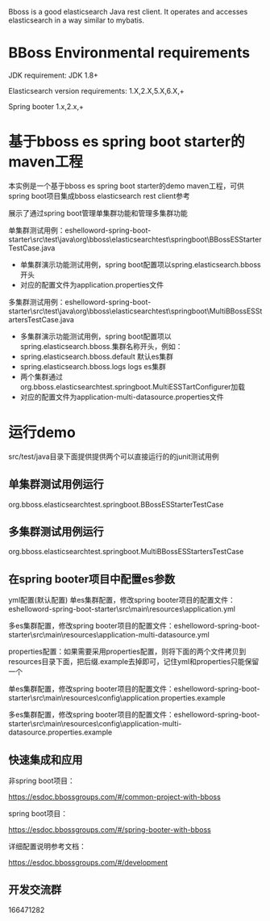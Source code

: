 Bboss is a good elasticsearch Java rest client. It operates and accesses elasticsearch in a way similar to mybatis.

# BBoss Environmental requirements

JDK requirement: JDK 1.8+

Elasticsearch version requirements: 1.X,2.X,5.X,6.X,+

Spring booter 1.x,2.x,+
# 基于bboss es spring boot starter的maven工程
本实例是一个基于bboss es spring boot starter的demo maven工程，可供spring boot项目集成bboss elasticsearch rest client参考

展示了通过spring boot管理单集群功能和管理多集群功能

单集群测试用例：eshelloword-spring-boot-starter\src\test\java\org\bboss\elasticsearchtest\springboot\BBossESStarterTestCase.java
 * 单集群演示功能测试用例，spring boot配置项以spring.elasticsearch.bboss开头
 * 对应的配置文件为application.properties文件
 
多集群测试用例：eshelloword-spring-boot-starter\src\test\java\org\bboss\elasticsearchtest\springboot\MultiBBossESStartersTestCase.java
 * 多集群演示功能测试用例，spring boot配置项以spring.elasticsearch.bboss.集群名称开头，例如：
 * spring.elasticsearch.bboss.default 默认es集群
 * spring.elasticsearch.bboss.logs  logs es集群
 * 两个集群通过 org.bboss.elasticsearchtest.springboot.MultiESSTartConfigurer加载
 * 对应的配置文件为application-multi-datasource.properties文件

# 运行demo
src/test/java目录下面提供提供两个可以直接运行的的junit测试用例
## 单集群测试用例运行
org.bboss.elasticsearchtest.springboot.BBossESStarterTestCase
## 多集群测试用例运行
org.bboss.elasticsearchtest.springboot.MultiBBossESStartersTestCase

## 在spring booter项目中配置es参数
yml配置(默认配置)
单es集群配置，修改spring booter项目的配置文件：eshelloword-spring-boot-starter\src\main\resources\application.yml

多es集群配置，修改spring booter项目的配置文件：eshelloword-spring-boot-starter\src\main\resources\application-multi-datasource.yml

properties配置：如果需要采用properties配置，则将下面的两个文件拷贝到resources目录下面，把后缀.example去掉即可，记住yml和properties只能保留一个

单es集群配置，修改spring booter项目的配置文件：eshelloword-spring-boot-starter\src\main\resources\config\application.properties.example

多es集群配置，修改spring booter项目的配置文件：eshelloword-spring-boot-starter\src\main\resources\config\application-multi-datasource.properties.example

## 快速集成和应用 

非spring boot项目：

https://esdoc.bbossgroups.com/#/common-project-with-bboss

spring boot项目：

https://esdoc.bbossgroups.com/#/spring-booter-with-bboss

详细配置说明参考文档：

https://esdoc.bbossgroups.com/#/development

## 开发交流群
166471282
  